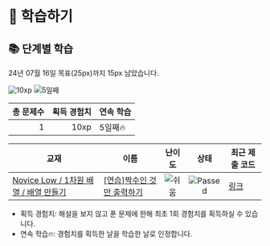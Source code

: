 # 📖 학습하기

## 📚 단계별 학습
24년 07월 16일 목표(25px)까지 15px 남았습니다.

![10xp](https://img.shields.io/badge/EXP-10xp-%235cb85c.svg?for-the-badge)
![5일째](https://img.shields.io/badge/연속학습-5일째-%23E34F26.svg?for-the-badge)

|총 문제수|획득 경험치|연속 학습|
|---:|---:|---|
1|10xp|5일째🔥|

|교재|이름|난이도|상태|최근 제출 코드|
|---|---|:---:|:---:|---|
|[Novice Low / 1차원 배열 / 배열 만들기](https://www.codetree.ai/missions?missionId=4)|[[연습]짝수인 것만 출력하기](https://www.codetree.ai/missions/4/problems/print-even-number)|![쉬움][easy]|![Passed][passed]|[링크](https://github.com/e06-tech/codetree-TILs/blob/main/240716/%EC%A7%9D%EC%88%98%EC%9D%B8%20%EA%B2%83%EB%A7%8C%20%EC%B6%9C%EB%A0%A5%ED%95%98%EA%B8%B0/print-even-number.py)|


* 획득 경험치: 해설을 보지 않고 푼 문제에 한해 최초 1회 경험치를 획득하실 수 있습니다.
* 연속 학습🔥: 경험치를 획득한 날을 학습한 날로 인정합니다.










[b5]: https://img.shields.io/badge/Bronze_5-%235D3E31.svg
[b4]: https://img.shields.io/badge/Bronze_4-%235D3E31.svg
[b3]: https://img.shields.io/badge/Bronze_3-%235D3E31.svg
[b2]: https://img.shields.io/badge/Bronze_2-%235D3E31.svg
[b1]: https://img.shields.io/badge/Bronze_1-%235D3E31.svg
[s5]: https://img.shields.io/badge/Silver_5-%23394960.svg
[s4]: https://img.shields.io/badge/Silver_4-%23394960.svg
[s3]: https://img.shields.io/badge/Silver_3-%23394960.svg
[s2]: https://img.shields.io/badge/Silver_2-%23394960.svg
[s1]: https://img.shields.io/badge/Silver_1-%23394960.svg
[g5]: https://img.shields.io/badge/Gold_5-%23FFC433.svg
[g4]: https://img.shields.io/badge/Gold_4-%23FFC433.svg
[g3]: https://img.shields.io/badge/Gold_3-%23FFC433.svg
[g2]: https://img.shields.io/badge/Gold_2-%23FFC433.svg
[g1]: https://img.shields.io/badge/Gold_1-%23FFC433.svg
[p5]: https://img.shields.io/badge/Platinum_5-%2376DDD8.svg
[p4]: https://img.shields.io/badge/Platinum_4-%2376DDD8.svg
[p3]: https://img.shields.io/badge/Platinum_3-%2376DDD8.svg
[p2]: https://img.shields.io/badge/Platinum_2-%2376DDD8.svg
[p1]: https://img.shields.io/badge/Platinum_1-%2376DDD8.svg
[passed]: https://img.shields.io/badge/Passed-%23009D27.svg
[failed]: https://img.shields.io/badge/Failed-%23D24D57.svg
[easy]: https://img.shields.io/badge/쉬움-%235cb85c.svg?for-the-badge
[medium]: https://img.shields.io/badge/보통-%23FFC433.svg?for-the-badge
[hard]: https://img.shields.io/badge/어려움-%23D24D57.svg?for-the-badge
